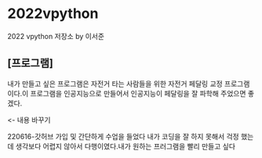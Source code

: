 # 2022vpython
2022 vpython 저장소 by 이서준
## [프로그램]
내가 만들고 싶은 프로그램은 자전거 타는 사람들을 위한 자전거 페달링 교정 프로그램 이다.이 프로그램을 인공지능으로 만들어서 인공지능이 페달링을 잘 파학해 주었으면 좋겠다.

<- 내용 바꾸기

220616-갓허브 가입 및 간단하게 수업을 들었다
내가 코딩을 잘 하지 못해서 걱정 했는데 생각보다 어렵지 않아서 다행이였다.내가 원하는 프러그램을 빨리 만들고 싶다
